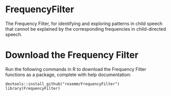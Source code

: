 # FrequencyFilter

The Frequency Filter, for identifying and exploring patterns in child speech that cannot be explained by the corresponding frequencies in child-directed speech.

# Download the Frequency Filter

Run the following commands in R to download the Frequency Filter functions as a package, complete with help documentation:

```
devtools::install_github("rosemm/FrequencyFilter")
library(FrequencyFilter)
```
